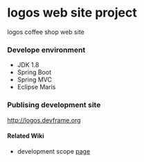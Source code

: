 # logos web site project
logos coffee shop web site
### Develope environment
* JDK 1.8
* Spring Boot
* Spring MVC
* Eclipse Maris

### Publising development site
http://logos.devframe.org


#### Related Wiki

* development scope [page](https://github.com/logostory/logostory-logos/wiki/Scope-of-development)
